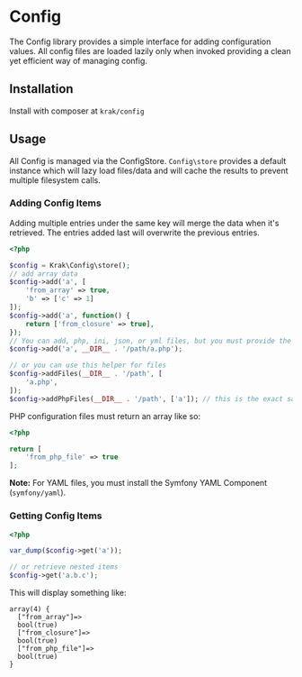 # Config

The Config library provides a simple interface for adding configuration values. All config files are loaded lazily only when invoked providing a clean yet efficient way of managing config.

## Installation

Install with composer at `krak/config`

## Usage

All Config is managed via the ConfigStore. `Config\store` provides a default instance which will lazy load files/data and will cache the results to prevent multiple filesystem calls.

### Adding Config Items

Adding multiple entries under the same key will merge the data when it's retrieved. The entries added last will overwrite the previous entries.

```php
<?php

$config = Krak\Config\store();
// add array data
$config->add('a', [
    'from_array' => true,
    'b' => ['c' => 1]
]);
$config->add('a', function() {
    return ['from_closure' => true],
});
// You can add, php, ini, json, or yml files, but you must provide the full path
$config->add('a', __DIR__ . '/path/a.php');

// or you can use this helper for files
$config->addFiles(__DIR__ . '/path', [
    'a.php',
]);
$config->addPhpFiles(__DIR__ . '/path', ['a']); // this is the exact same as above
```

PHP configuration files must return an array like so:

```php
<?php

return [
    'from_php_file' => true
];
```

**Note:** For YAML files, you must install the Symfony YAML Component (`symfony/yaml`).

### Getting Config Items

```php
<?php

var_dump($config->get('a'));

// or retrieve nested items
$config->get('a.b.c');
```

This will display something like:

```
array(4) {
  ["from_array"]=>
  bool(true)
  ["from_closure"]=>
  bool(true)
  ["from_php_file"]=>
  bool(true)
}
```
